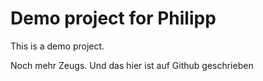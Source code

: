 
# Demo project for Philipp

This is a demo project.

Noch mehr Zeugs. Und das hier ist auf Github geschrieben
